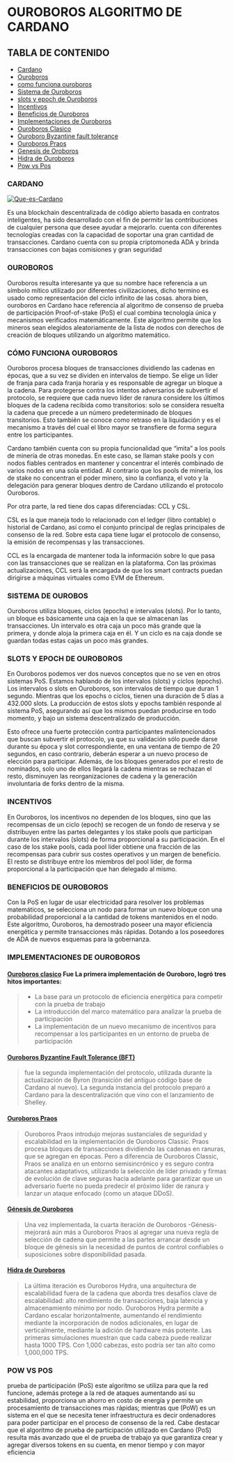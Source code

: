 # OUROBOROS ALGORITMO DE CARDANO

## TABLA DE CONTENIDO

* [Cardano](#CARDANO)
* [Ouroboros](#Ouroboros)
* [como funciona ouroboros](#Como-funciona-Ouroboros)
* [Sistema de Ouroboros](#sistema-de-Ouroboros)
* [slots y epoch de Ouroboros](slots-y-epoch-de-Ouroboros)
* [Incentivos](Incentivos)
* [Beneficios de Ouroboros](Beneficios-de-Ouroboros)
* [Implementaciones de Ouroboros](Implementaciones-de-Ouroboros)
* [Ouroboros Clasico](Ouroboros-Clasico)
* [Ouroboro Byzantine fault tolerance](Ouroboro-Byzantine-fault-tolerance)
* [Ouroboros Praos](Ouroboros-Pras)
* [Genesis de Oroboros](Genesis-de-Ouroboros)
* [Hidra de Ouroboros](Hidra-de-Ouroboros)
* [Pow vs Pos](Pow-vs-Pos)


### CARDANO


<a href="https://ibb.co/3zQKKJS"><img src="https://i.ibb.co/vYR99tL/Que-es-Cardano.jpg" alt="Que-es-Cardano" border="0"></a>

Es una blockchain descentralizada de código abierto basada en contratos inteligentes, ha sido desarrollado con el fin de permitir las contribuciones de cualquier persona que desee ayudar a mejorarlo. cuenta con diferentes tecnologías creadas con la capacidad de soportar una gran cantidad de transacciones. Cardano cuenta con su propia criptomoneda ADA y brinda transacciones con bajas comisiones y gran seguridad

###  OUROBOROS
Ouroboros resulta interesante ya que su nombre hace referencia a un símbolo mítico utilizado por diferentes civilizaciones, dicho termino es usado como representación del ciclo infinito de las cosas. 
ahora bien, ouroboros en Cardano hace referencia al algoritmo de consenso de prueba de participación Proof-of-stake (PoS) el cual combina tecnología única y mecanismos verificados matemáticamente. Este algoritmo permite que los mineros sean elegidos aleatoriamente de la lista de nodos con derechos de creación de bloques utilizando un algoritmo matemático.
### CÓMO FUNCIONA OUROBOROS
Ouroboros procesa bloques de transacciones dividiendo las cadenas en épocas, que a su vez se dividen en intervalos de tiempo. Se elige un líder de franja para cada franja horaria y es responsable de agregar un bloque a la cadena. Para protegerse contra los intentos adversarios de subvertir el protocolo, se requiere que cada nuevo líder de ranura considere los últimos bloques de la cadena recibida como transitorios: solo se considera resuelta la cadena que precede a un número predeterminado de bloques transitorios. Esto también se conoce como retraso en la liquidación y es el mecanismo a través del cual el libro mayor se transfiere de forma segura entre los participantes.

Cardano también cuenta con su propia funcionalidad que “imita” a los pools de minería de otras monedas. En este caso, se llaman stake pools y con nodos fiables centrados en mantener y concentrar el interés combinado de varios nodos en una sola entidad. Al contrario que los pools de minería, los de stake no concentran el poder minero, sino la confianza, el voto y la delegación para generar bloques dentro de Cardano utilizando el protocolo Ouroboros.

Por otra parte, la red tiene dos capas diferenciadas: CCL y CSL.

CSL es la que maneja todo lo relacionado con el ledger (libro contable) o historial de Cardano, así como el conjunto principal de reglas principales de consenso de la red. Sobre esta capa tiene lugar el protocolo de consenso, la emisión de recompensas y las transacciones.

CCL es la encargada de mantener toda la información sobre lo que pasa con las transacciones que se realizan en la plataforma. Con las próximas actualizaciones, CCL será la encargada de que los smart contracts puedan dirigirse a máquinas virtuales como EVM de Ethereum.

###  SISTEMA DE OUROBOS

Ouroboros utiliza bloques, ciclos (epochs) e intervalos (slots). Por lo tanto, un bloque es básicamente una caja en la que se almacenan las transacciones. Un intervalo es otra caja un poco más grande que la primera, y donde aloja la primera caja en él. Y un ciclo es na caja donde se guardan todas estas cajas un poco más grandes.

###  SLOTS Y EPOCH DE OUROBOROS

 En Ouroboros podemos ver dos nuevos conceptos que no se ven en otros sistemas PoS. Estamos hablando de los intervalos (slots) y ciclos (epochs). Los intervalos o slots en Ouroboros, son intervalos de tiempo que duran 1 segundo. Mientras que los epochs o ciclos, tienen una duración de 5 días a 432.000 slots. La producción de estos slots y epochs también responde al sistema PoS, asegurando así que los mismos puedan producirse en todo momento, y bajo un sistema descentralizado de producción.

Esto ofrece una fuerte protección contra participantes malintencionados que buscan subvertir el protocolo, ya que su validación sólo puede darse durante su época y slot correspondiente, en una ventana de tiempo de 20 segundos, en caso contrario, deberán esperar a un nuevo proceso de elección para participar. Además, de los bloques generados por el resto de nominados, solo uno de ellos llegará la cadena mientras se rechazan el resto, disminuyen las reorganizaciones de cadena y la generación involuntaria de forks dentro de la misma.

###  INCENTIVOS

En Ouroboros, los incentivos no dependen de los bloques, sino que las recompensas de un ciclo (epoch) se recogen de un fondo de reserva y se distribuyen entre las partes delegantes y los stake pools que participan durante los intervalos (slots) de forma proporcional a su participación. En el caso de los stake pools, cada pool líder obtiene una fracción de las recompensas para cubrir sus costes operativos y un margen de beneficio. El resto se distribuye entre los miembros del pool líder, de forma proporcional a la participación que han delegado al mismo.

###  BENEFICIOS DE OUROBOROS 

Con la PoS en lugar de usar electricidad para resolver los problemas matemáticos, se selecciona un nodo para formar un nuevo bloque con una probabilidad proporcional a la cantidad de tokens mantenidos en el nodo.
Este algoritmo, Ouroboros, ha demostrado poseer una mayor eficiencia energética y permite transacciones más rápidas. Dotando a los poseedores de ADA de nuevos esquemas para la gobernanza.

### IMPLEMENTACIONES DE OUROBOROS

#### [Ouroboros clasico](https://eprint.iacr.org/2016/889.pdf) Fue La primera implementación de Ouroboro, logró tres hitos importantes:

> * La base para un protocolo de eficiencia energética para competir con la prueba de trabajo
> * La introducción del marco matemático para analizar la prueba de participación
> * La implementación de un nuevo mecanismo de incentivos para recompensar a los participantes en un entorno de prueba de participación
#### [Ouroboros Byzantine Fault Tolerance (BFT)](https://eprint.iacr.org/2018/1049.pdf) 

> fue la segunda implementación del protocolo, utilizada durante la actualización de Byron (transición del antiguo código base de Cardano al nuevo). La segunda instancia del protocolo preparó a Cardano para la descentralización que vino con el lanzamiento de Shelley.
#### [Ouroboros Praos](https://eprint.iacr.org/2017/573.pdf)

> Ouroboros Praos introdujo mejoras sustanciales de seguridad y escalabilidad en la implementación de Ouroboros Classic. Praos procesa bloques de transacciones dividiendo las cadenas en ranuras, que se agregan en épocas. Pero a diferencia de Ouroboros Classic, Praos se analiza en un entorno semisincrónico y es seguro contra atacantes adaptativos, utilizando la selección de líder privado y firmas de evolución de clave seguras hacia adelante para garantizar que un adversario fuerte no pueda predecir el próximo líder de ranura y lanzar un ataque enfocado (como un ataque DDoS).
#### [Génesis de Ouroboros](https://eprint.iacr.org/2018/378.pdf)

> Una vez implementada, la cuarta iteración de Ouroboros -Génesis- mejorará aún más a Ouroboros Praos al agregar una nueva regla de selección de cadena que permite a las partes arrancar desde un bloque de génesis sin la necesidad de puntos de control confiables o suposiciones sobre disponibilidad pasada. 
#### [Hidra de Ouroboros](https://eprint.iacr.org/2020/299.pdf)

> La última iteración es Ouroboros Hydra, una arquitectura de escalabilidad fuera de la cadena que aborda tres desafíos clave de escalabilidad: alto rendimiento de transacciones, baja latencia y almacenamiento mínimo por nodo.
Ouroboros Hydra permite a Cardano escalar horizontalmente, aumentando el rendimiento mediante la incorporación de nodos adicionales, en lugar de verticalmente, mediante la adición de hardware más potente. Las primeras simulaciones muestran que cada cabeza puede realizar hasta 1000 TPS. Con 1,000 cabezas, esto podría ser tan alto como 1,000,000 TPS.

### POW VS POS
prueba de participación (PoS) este algoritmo se utiliza para que la red funcione, además protege a la red de ataques aumentando así su estabilidad, proporciona un ahorro en costo de energía y permite un procesamiento de transacciones mas rápidas; mientras que (PoW) es un sistema en el que se necesita tener infraestructura es decir ordenadores para poder participar en el proceso de consenso de la red.
Cabe destacar que el algoritmo de prueba de participación utilizado en Cardano (PoS) resulta más avanzado que el de prueba de trabajo ya que garantiza crear y agregar diversos tokens en su cuenta, en menor tiempo y con mayor eficiencia
